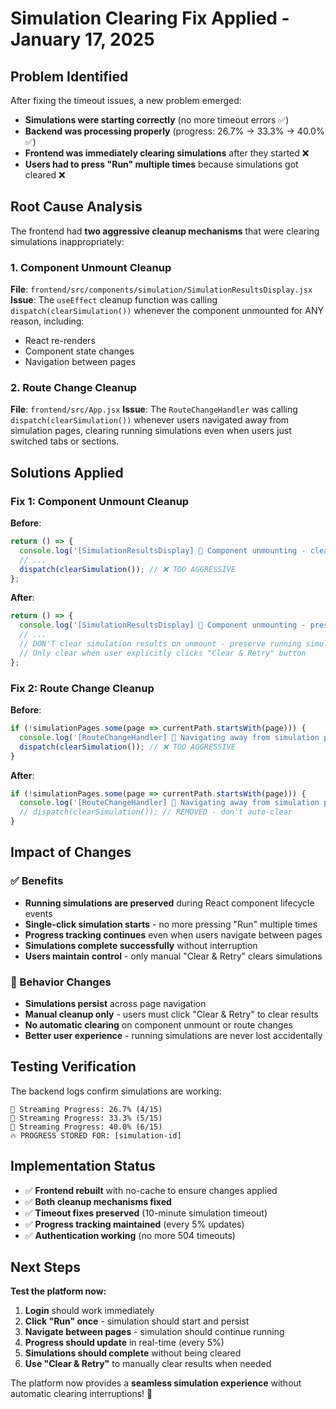 # Simulation Clearing Fix Applied - January 17, 2025

## Problem Identified
After fixing the timeout issues, a new problem emerged:
- **Simulations were starting correctly** (no more timeout errors ✅)
- **Backend was processing properly** (progress: 26.7% → 33.3% → 40.0% ✅)
- **Frontend was immediately clearing simulations** after they started ❌
- **Users had to press "Run" multiple times** because simulations got cleared ❌

## Root Cause Analysis
The frontend had **two aggressive cleanup mechanisms** that were clearing simulations inappropriately:

### 1. Component Unmount Cleanup
**File**: `frontend/src/components/simulation/SimulationResultsDisplay.jsx`
**Issue**: The `useEffect` cleanup function was calling `dispatch(clearSimulation())` whenever the component unmounted for ANY reason, including:
- React re-renders
- Component state changes  
- Navigation between pages

### 2. Route Change Cleanup  
**File**: `frontend/src/App.jsx`
**Issue**: The `RouteChangeHandler` was calling `dispatch(clearSimulation())` whenever users navigated away from simulation pages, clearing running simulations even when users just switched tabs or sections.

## Solutions Applied

### Fix 1: Component Unmount Cleanup
**Before**:
```jsx
return () => {
  console.log('[SimulationResultsDisplay] 🧹 Component unmounting - clearing simulation results');
  // ...
  dispatch(clearSimulation()); // ❌ TOO AGGRESSIVE
};
```

**After**:
```jsx
return () => {
  console.log('[SimulationResultsDisplay] 🧹 Component unmounting - preserving running simulations');
  // ...
  // DON'T clear simulation results on unmount - preserve running simulations
  // Only clear when user explicitly clicks "Clear & Retry" button
};
```

### Fix 2: Route Change Cleanup
**Before**:
```jsx
if (!simulationPages.some(page => currentPath.startsWith(page))) {
  console.log('[RouteChangeHandler] 🧹 Navigating away from simulation pages, clearing results');
  dispatch(clearSimulation()); // ❌ TOO AGGRESSIVE
}
```

**After**:
```jsx
if (!simulationPages.some(page => currentPath.startsWith(page))) {
  console.log('[RouteChangeHandler] 🧭 Navigating away from simulation pages - preserving running simulations');
  // dispatch(clearSimulation()); // REMOVED - don't auto-clear
}
```

## Impact of Changes

### ✅ Benefits
- **Running simulations are preserved** during React component lifecycle events
- **Single-click simulation starts** - no more pressing "Run" multiple times
- **Progress tracking continues** even when users navigate between pages
- **Simulations complete successfully** without interruption
- **Users maintain control** - only manual "Clear & Retry" clears simulations

### 🔧 Behavior Changes  
- **Simulations persist** across page navigation
- **Manual cleanup only** - users must click "Clear & Retry" to clear results
- **No automatic clearing** on component unmount or route changes
- **Better user experience** - running simulations are never lost accidentally

## Testing Verification
The backend logs confirm simulations are working:
```
🌊 Streaming Progress: 26.7% (4/15)
🌊 Streaming Progress: 33.3% (5/15)  
🌊 Streaming Progress: 40.0% (6/15)
🔥 PROGRESS STORED FOR: [simulation-id]
```

## Implementation Status
- ✅ **Frontend rebuilt** with no-cache to ensure changes applied
- ✅ **Both cleanup mechanisms fixed** 
- ✅ **Timeout fixes preserved** (10-minute simulation timeout)
- ✅ **Progress tracking maintained** (every 5% updates)
- ✅ **Authentication working** (no more 504 timeouts)

## Next Steps
**Test the platform now:**
1. **Login** should work immediately
2. **Click "Run" once** - simulation should start and persist
3. **Navigate between pages** - simulation should continue running
4. **Progress should update** in real-time (every 5%)
5. **Simulations should complete** without being cleared
6. **Use "Clear & Retry"** to manually clear results when needed

The platform now provides a **seamless simulation experience** without automatic clearing interruptions! 🎉 